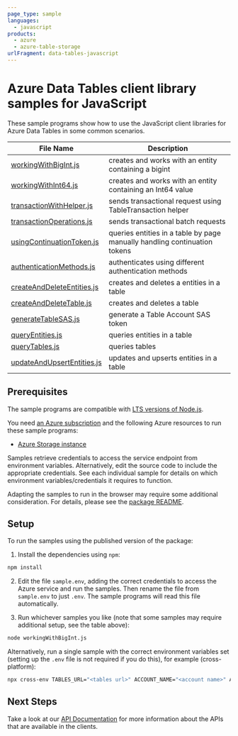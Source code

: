 ```yaml
---
page_type: sample
languages:
  - javascript
products:
  - azure
  - azure-table-storage
urlFragment: data-tables-javascript
---
```


# Azure Data Tables client library samples for JavaScript

These sample programs show how to use the JavaScript client libraries for Azure Data Tables in some common scenarios.

| **File Name**                                         | **Description**                                                           |
| ----------------------------------------------------- | ------------------------------------------------------------------------- |
| [workingWithBigInt.js][workingwithbigint]             | creates and works with an entity containing a bigint                      |
| [workingWithInt64.js][workingwithint64]               | creates and works with an entity containing an Int64 value                |
| [transactionWithHelper.js][transactionwithhelper]     | sends transactional request using TableTransaction helper                 |
| [transactionOperations.js][transactionoperations]     | sends transactional batch requests                                        |
| [usingContinuationToken.js][usingcontinuationtoken]   | queries entities in a table by page manually handling continuation tokens |
| [authenticationMethods.js][authenticationmethods]     | authenticates using different authentication methods                      |
| [createAndDeleteEntities.js][createanddeleteentities] | creates and deletes a entities in a table                                 |
| [createAndDeleteTable.js][createanddeletetable]       | creates and deletes a table                                               |
| [generateTableSAS.js][generatetablesas]               | generate a Table Account SAS token                                        |
| [queryEntities.js][queryentities]                     | queries entities in a table                                               |
| [queryTables.js][querytables]                         | queries tables                                                            |
| [updateAndUpsertEntities.js][updateandupsertentities] | updates and upserts entities in a table                                   |

## Prerequisites

The sample programs are compatible with [LTS versions of Node.js](https://github.com/nodejs/release#release-schedule).

You need [an Azure subscription][freesub] and the following Azure resources to run these sample programs:

- [Azure Storage instance][createinstance_azurestorageinstance]

Samples retrieve credentials to access the service endpoint from environment variables. Alternatively, edit the source code to include the appropriate credentials. See each individual sample for details on which environment variables/credentials it requires to function.

Adapting the samples to run in the browser may require some additional consideration. For details, please see the [package README][package].

## Setup

To run the samples using the published version of the package:

1. Install the dependencies using `npm`:

```bash
npm install
```

2. Edit the file `sample.env`, adding the correct credentials to access the Azure service and run the samples. Then rename the file from `sample.env` to just `.env`. The sample programs will read this file automatically.

3. Run whichever samples you like (note that some samples may require additional setup, see the table above):

```bash
node workingWithBigInt.js
```

Alternatively, run a single sample with the correct environment variables set (setting up the `.env` file is not required if you do this), for example (cross-platform):

```bash
npx cross-env TABLES_URL="<tables url>" ACCOUNT_NAME="<account name>" ACCOUNT_KEY="<account key>" node workingWithBigInt.js
```

## Next Steps

Take a look at our [API Documentation][apiref] for more information about the APIs that are available in the clients.

[workingwithbigint]: https://github.com/Azure/azure-sdk-for-js/blob/main/sdk/tables/data-tables/samples/v13/javascript/workingWithBigInt.js
[workingwithint64]: https://github.com/Azure/azure-sdk-for-js/blob/main/sdk/tables/data-tables/samples/v13/javascript/workingWithInt64.js
[transactionwithhelper]: https://github.com/Azure/azure-sdk-for-js/blob/main/sdk/tables/data-tables/samples/v13/javascript/transactionWithHelper.js
[transactionoperations]: https://github.com/Azure/azure-sdk-for-js/blob/main/sdk/tables/data-tables/samples/v13/javascript/transactionOperations.js
[usingcontinuationtoken]: https://github.com/Azure/azure-sdk-for-js/blob/main/sdk/tables/data-tables/samples/v13/javascript/usingContinuationToken.js
[authenticationmethods]: https://github.com/Azure/azure-sdk-for-js/blob/main/sdk/tables/data-tables/samples/v13/javascript/authenticationMethods.js
[createanddeleteentities]: https://github.com/Azure/azure-sdk-for-js/blob/main/sdk/tables/data-tables/samples/v13/javascript/createAndDeleteEntities.js
[createanddeletetable]: https://github.com/Azure/azure-sdk-for-js/blob/main/sdk/tables/data-tables/samples/v13/javascript/createAndDeleteTable.js
[generatetablesas]: https://github.com/Azure/azure-sdk-for-js/blob/main/sdk/tables/data-tables/samples/v13/javascript/generateTableSAS.js
[queryentities]: https://github.com/Azure/azure-sdk-for-js/blob/main/sdk/tables/data-tables/samples/v13/javascript/queryEntities.js
[querytables]: https://github.com/Azure/azure-sdk-for-js/blob/main/sdk/tables/data-tables/samples/v13/javascript/queryTables.js
[updateandupsertentities]: https://github.com/Azure/azure-sdk-for-js/blob/main/sdk/tables/data-tables/samples/v13/javascript/updateAndUpsertEntities.js
[apiref]: https://docs.microsoft.com/javascript/api/@azure/data-tables
[freesub]: https://azure.microsoft.com/free/
[createinstance_azurestorageinstance]: https://docs.microsoft.com/azure/storage/tables/table-storage-quickstart-portal
[package]: https://github.com/Azure/azure-sdk-for-js/tree/main/sdk/tables/data-tables/README.md